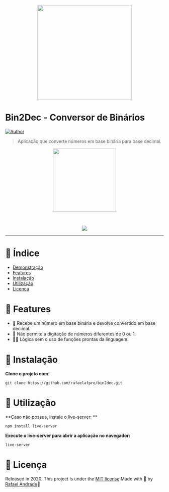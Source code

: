 
<p align="center">
   <img src="https://i.imgur.com/ZBsIy3Sl.png" width="300"/>
</p>

# Bin2Dec - Conversor de Binários
[![Author](https://img.shields.io/badge/author-RafaelAndrade-D54F44?style=flat-square)](https://github.com/rafaelafpro)


> Aplicação que converte números em base binária para base decimal.

<p align="center">
   <a href="https://rafaelafpro.github.io/bin2dec/"> <img src="https://i.imgur.com/EGERZFl.png" width="200"/></a>
</p>

<br />
<p align="center"><img src="https://i.imgur.com/qCUSXxa.gif"/></p>


---

# :pushpin: Índice

* [Demonstração](href="https://rafaelafpro.github.io/bin2dec/)
* [Features](#rocket-features)
* [Instalação](#construction_worker-instalação)
* [Utilização](#runner-utilização)
* [Licença](#closed_book-licença)

# :rocket: Features

* 🔂 Recebe um número em base binária e devolve convertido em base decimal.
*  🚫 Não permite a digitação de números diferentes de 0 ou 1.
* 👨‍💻 Lógica sem o uso de funções prontas da linguagem.


# :construction_worker: Instalação

**Clone o projeto com:**

```git clone https://github.com/rafaelafpro/bin2dec.git```



# :runner: Utilização

**Caso não possua, instale o live-server: **

```npm install live-server```

**Execute o live-server para abrir a aplicação no navegador:**

```live-server```

# :closed_book: Licença

Released in 2020.
This project is under the [MIT license](#)
Made with  💜  by [Rafael Andrade](https://github.com/rafaelafpro)🚀
